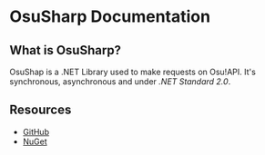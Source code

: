 # OsuSharp Documentation
## What is OsuSharp?
OsuShap is a .NET Library used to make requests on Osu!API. It's synchronous, asynchronous and under *.NET Standard 2.0*.
## Resources 
* [GitHub](https://github.com/Kiritsu/OsuSharp)
* [NuGet](https://www.nuget.org/packages/OsuSharp)
